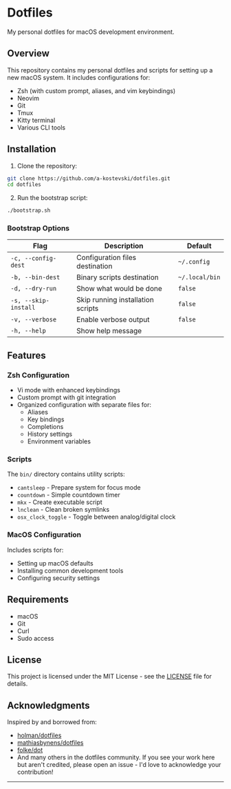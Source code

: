 # Dotfiles

My personal dotfiles for macOS development environment.

## Overview

This repository contains my personal dotfiles and scripts for setting up a new macOS system. It includes configurations for:

- Zsh (with custom prompt, aliases, and vim keybindings)
- Neovim
- Git
- Tmux
- Kitty terminal
- Various CLI tools

## Installation

1. Clone the repository:

```zsh
git clone https://github.com/a-kostevski/dotfiles.git
cd dotfiles
```

2. Run the bootstrap script:

```zsh
./bootstrap.sh
```

### Bootstrap Options

| Flag                 | Description                       | Default        |
| -------------------- | --------------------------------- | -------------- |
| `-c, --config-dest`  | Configuration files destination   | `~/.config`    |
| `-b, --bin-dest`     | Binary scripts destination        | `~/.local/bin` |
| `-d, --dry-run`      | Show what would be done           | `false`        |
| `-s, --skip-install` | Skip running installation scripts | `false`        |
| `-v, --verbose`      | Enable verbose output             | `false`        |
| `-h, --help`         | Show help message                 |                |

## Features

### Zsh Configuration

- Vi mode with enhanced keybindings
- Custom prompt with git integration
- Organized configuration with separate files for:
  - Aliases
  - Key bindings
  - Completions
  - History settings
  - Environment variables

### Scripts

The `bin/` directory contains utility scripts:

- `cantsleep` - Prepare system for focus mode
- `countdown` - Simple countdown timer
- `mkx` - Create executable script
- `lnclean` - Clean broken symlinks
- `osx_clock_toggle` - Toggle between analog/digital clock

### MacOS Configuration

Includes scripts for:

- Setting up macOS defaults
- Installing common development tools
- Configuring security settings

## Requirements

- macOS
- Git
- Curl
- Sudo access

## License

This project is licensed under the MIT License - see the [LICENSE](LICENSE) file for details.

## Acknowledgments

Inspired by and borrowed from:

- [holman/dotfiles](https://github.com/holman/dotfiles)
- [mathiasbynens/dotfiles](https://github.com/mathiasbynens/dotfiles)
- [folke/dot](https://github.com/folke/dot)
- And many others in the dotfiles community. If you see your work here but aren't credited, please open an issue - I'd love to acknowledge your contribution!

---
